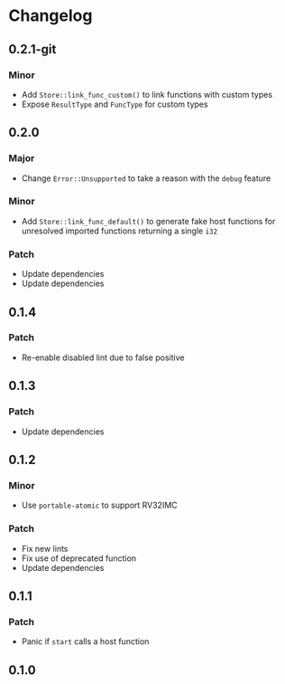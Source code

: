 # Changelog

## 0.2.1-git

### Minor

- Add `Store::link_func_custom()` to link functions with custom types
- Expose `ResultType` and `FuncType` for custom types

## 0.2.0

### Major

- Change `Error::Unsupported` to take a reason with the `debug` feature

### Minor

- Add `Store::link_func_default()` to generate fake host functions for
  unresolved imported functions returning a single `i32`

### Patch

- Update dependencies
- Update dependencies

## 0.1.4

### Patch

- Re-enable disabled lint due to false positive

## 0.1.3

### Patch

- Update dependencies

## 0.1.2

### Minor

- Use `portable-atomic` to support RV32IMC

### Patch

- Fix new lints
- Fix use of deprecated function
- Update dependencies

## 0.1.1

### Patch

- Panic if `start` calls a host function

## 0.1.0

<!-- Increment to skip CHANGELOG.md test: 5 -->
